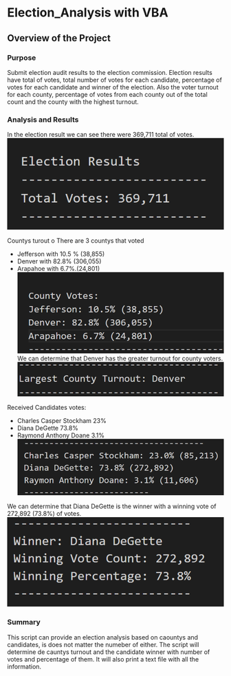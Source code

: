 # Election_Analysis with VBA

## Overview of the Project
### Purpose 
Submit election audit results to the election commission. Election results have total of votes, total  number of votes for each candidate, percentage of votes for each candidate and winner of the election. Also the voter turnout for each county, percentage of votes from each county out of the total count and the county with the highest turnout. 

### Analysis and Results
In the election result we can see there were 369,711 total of votes.
![elec_results](Resources/elec_results.png)

Countys turout o
There are 3 countys that voted  
- Jefferson with 10.5 % (38,855) 
- Denver with 82.8% (306,055) 
- Arapahoe with 6.7%.(24,801)
![county_votes](Resources/county_votes.png)
We can determine that Denver has the greater turnout for county voters. 
![turout](Resources/turout.png)

Received Candidates votes: 
- Charles Casper Stockham 23%
- Diana DeGette 73.8%
- Raymond Anthony Doane 3.1%
![candidate_vote](Resources/candidate_vote.png)

We can determine that Diana DeGette is the winner with a winning vote of 272,892 (73.8%) of votes.
![winner](Resources/winner.png)

### Summary 
This script can provide an election analysis based on caountys and candidates, is does not matter the numeber of either. The script will determine de cauntys turnout and the candidate winner with number of votes and percentage of them. It will also print a text file with all the information.
